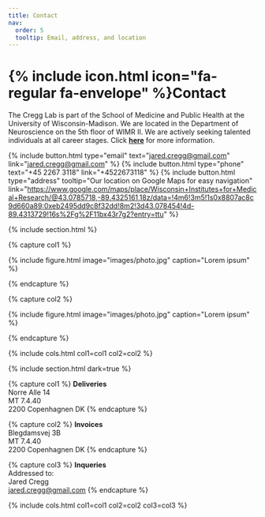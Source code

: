 ```yaml
---
title: Contact
nav:
  order: 5
  tooltip: Email, address, and location
---
```


# {% include icon.html icon="fa-regular fa-envelope" %}Contact

The Cregg Lab is part of the School of Medicine and Public Health at the University of Wisconsin-Madison. We are located in the Department of Neuroscience on the 5th floor of WIMR II. We are actively seeking talented individuals at all career stages. Click [**here**](https://cregglab.github.io/recruitment/) for more information.

{%
  include button.html
  type="email"
  text="jared.cregg@gmail.com"
  link="jared.cregg@gmail.com"
%}
{%
  include button.html
  type="phone"
  text="+45 2267 3118"
  link="+4522673118"
%}
{%
  include button.html
  type="address"
  tooltip="Our location on Google Maps for easy navigation"
link="https://www.google.com/maps/place/Wisconsin+Institutes+for+Medical+Research/@43.0785718,-89.4325161,18z/data=!4m6!3m5!1s0x8807ac8c9d660a89:0xeb2495dd9c8f32dd!8m2!3d43.078454!4d-89.4313729!16s%2Fg%2F11bx43r7g2?entry=ttu"
%}

{% include section.html %}

{% capture col1 %}

{%
  include figure.html
  image="images/photo.jpg"
  caption="Lorem ipsum"
%}

{% endcapture %}

{% capture col2 %}

{%
  include figure.html
  image="images/photo.jpg"
  caption="Lorem ipsum"
%}

{% endcapture %}

{% include cols.html col1=col1 col2=col2 %}

{% include section.html dark=true %}

{% capture col1 %}
<strong>Deliveries</strong>  
Norre Alle 14
<br>MT 7.4.40
<br>2200 Copenhagnen DK 
{% endcapture %}

{% capture col2 %}
<strong>Invoices</strong>     
Blegdamsvej 3B
<br>MT 7.4.40
<br>2200 Copenhagnen DK 
{% endcapture %}

{% capture col3 %}
<strong>Inqueries</strong>     
Addressed to:
<br>Jared Cregg
<br>jared.cregg@gmail.com
{% endcapture %}

{% include cols.html col1=col1 col2=col2 col3=col3 %}
